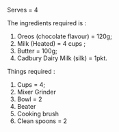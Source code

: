 Serves = 4

The ingredients required is :

1. Oreos (chocolate flavour) = 120g;
2. Milk (Heated) = 4 cups ;
3. Butter = 100g;
4. Cadbury Dairy Milk (silk) = 1pkt.


Things required :

1. Cups = 4;
2. Mixer Grinder
3. Bowl = 2
4. Beater
5. Cooking brush 
6. Clean spoons = 2